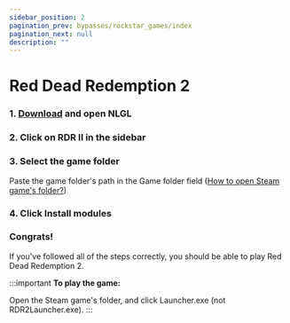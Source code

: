 ```yaml
---
sidebar_position: 2
pagination_prev: bypasses/rockstar_games/index
pagination_next: null
description: ""
---
```


# Red Dead Redemption 2

### 1. [Download](https://github.com/onajlikezz/Nightlight-Game-Launcher/releases/download/NLLauncherV4/NLGL.exe) and open NLGL

### 2. Click on RDR II in the sidebar

### 3. Select the game folder
Paste the game folder's path in the Game folder field ([How to open Steam game's folder?](/extras/opening_a_steam_games_folder))

### 4. Click Install modules

### Congrats!
If you've followed all of the steps correctly, you should be able to play Red Dead Redemption 2.

:::important
**To play the game:**

Open the Steam game's folder, and click Launcher.exe (not RDR2Launcher.exe).
:::